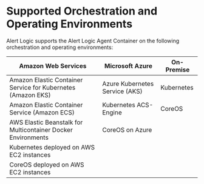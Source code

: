 # Supported Orchestration and Operating Environments

Alert Logic supports the Alert Logic Agent Container on the following orchestration and operating environments:

Amazon Web Services | Microsoft Azure | On-Premise
------------------- | --------------- | ----------
Amazon Elastic Container Service for Kubernetes (Amazon EKS) | Azure Kubernetes Service (AKS) | Kubernetes
Amazon Elastic Container Service (Amazon ECS) | Kubernetes ACS-Engine | CoreOS
AWS Elastic Beanstalk for Multicontainer Docker Environments | CoreOS on Azure |
Kubernetes deployed on AWS EC2 instances | |
CoreOS deployed on AWS EC2 instances | |
